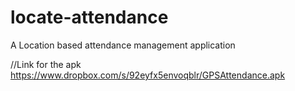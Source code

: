 locate-attendance
=================

A Location based attendance management application


//Link for the apk
https://www.dropbox.com/s/92eyfx5envoqblr/GPSAttendance.apk
